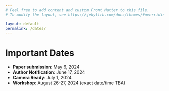 ```yaml
---
# Feel free to add content and custom Front Matter to this file.
# To modify the layout, see https://jekyllrb.com/docs/themes/#overriding-theme-defaults

layout: default
permalink: /dates/
---
```

# Important Dates

* **Paper submission**: May 6, 2024
* **Author Notification**: June 17, 2024
* **Camera Ready**: July 1, 2024
* **Workshop**: August 26-27, 2024 (exact date/time TBA)
